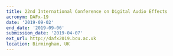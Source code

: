 ```yaml
---
title: 22nd International Conference on Digital Audio Effects 
acronym: DAFx-19
date: '2019-09-02' 
end_date: '2019-09-06' 
submission_date: '2019-04-07' 
ext_url: http://dafx2019.bcu.ac.uk
location: Birmingham, UK 
---
```

